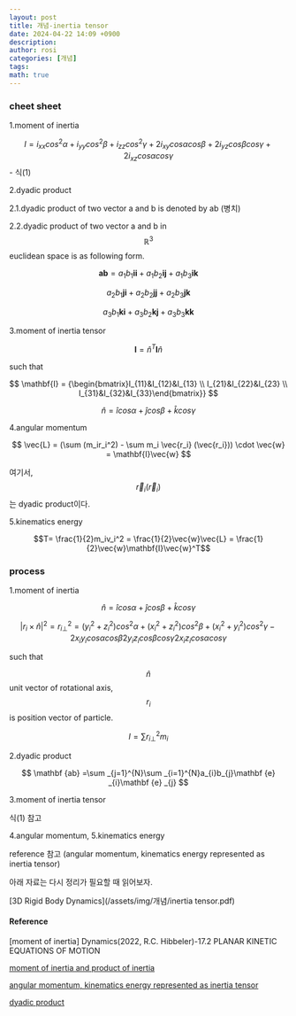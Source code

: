 ```yaml
---
layout: post
title: 개념-inertia tensor
date: 2024-04-22 14:09 +0900
description:
author: rosi
categories: [개념]
tags:
math: true
---
```


### cheet sheet

1.moment of inertia

$$ I = i_{xx}cos^2\alpha + i_{yy}cos^2\beta + i_{zz}cos^2\gamma + 2i_{xy}{cos\alpha}{cos\beta} + 2i_{yz}{cos\beta}{cos\gamma} + 2i_{xz}{cos\alpha}{cos\gamma} $$ - 식(1)

2.dyadic product

2.1.dyadic product of two vector a and b is denoted by ab (병치)

2.2.dyadic product of two vector a and b in $$\mathbb{R}^3$$ euclidean space is as following form.

$$\mathbf {ab} = a_{1}b_{1}\mathbf {ii} +a_{1}b_{2}\mathbf {ij} +a_{1}b_{3}\mathbf {ik}$$

$$a_{2}b_{1}\mathbf {ji} +a_{2}b_{2}\mathbf {jj} +a_{2}b_{3}\mathbf {jk}$$

$$a_{3}b_{1}\mathbf {ki} +a_{3}b_{2}\mathbf {kj} +a_{3}b_{3}\mathbf {kk}$$

3.moment of inertia tensor

$$ \mathbf{I} = \hat{n}^T \mathbf {I} \hat{n} $$

such that 

$$ \mathbf{I} = {\begin{bmatrix}I_{11}&I_{12}&I_{13} \\ I_{21}&I_{22}&I_{23} \\ I_{31}&I_{32}&I_{33}\end{bmatrix}} $$

$$ \hat{n} = \hat{i}{cos\alpha} + \hat{j}{cos\beta} + \hat{k}{cos\gamma} $$

4.angular momentum

$$ \vec{L} = (\sum (m_ir_i^2) - \sum m_i \vec{r_i} (\vec{r_i})) \cdot \vec{w} = \mathbf{I}\vec{w} $$

여기서, $$\vec{r}_i(\vec{r}_i)$$는 dyadic product이다.

5.kinematics energy

$$T= \frac{1}{2}m_iv_i^2 = \frac{1}{2}\vec{w}\vec{L} = \frac{1}{2}\vec{w}\mathbf{I}\vec{w}^T$$


### process

1.moment of inertia

$$ \hat{n} = \hat{i}{cos\alpha} + \hat{j}{cos\beta} + \hat{k}{cos\gamma} $$

$$ |r_i \times \hat{n}|^2 = r_{i\perp}^2 = 
(y_i^2 + z_i^2)cos^2\alpha + (x_i^2 + z_i^2)cos^2\beta + (x_i^2 + y_i^2)cos^2\gamma - 2x_iy_i{cos\alpha}{cos\beta} 2y_iz_i{cos\beta}{cos\gamma} 2x_iz_i{cos\alpha}{cos\gamma}
$$ 

such that 

$$\hat{n}$$ unit vector of rotational axis, $$r_i$$ is position vector of particle.

$$ I = \sum r_{i\perp}^2m_i $$

2.dyadic product

$$
\mathbf {ab} =\sum _{j=1}^{N}\sum _{i=1}^{N}a_{i}b_{j}\mathbf {e} _{i}\mathbf {e} _{j} 
$$

3.moment of inertia tensor 

식(1) 참고

4.angular momentum, 5.kinematics energy

reference 참고 (angular momentum, kinematics energy represented as inertia tensor)



아래 자료는 다시 정리가 필요할 때 읽어보자.

[3D Rigid Body Dynamics](/assets/img/개념/inertia tensor.pdf)

#### Reference

[moment of inertia] Dynamics(2022, R.C. Hibbeler)-17.2 PLANAR KINETIC EQUATIONS OF MOTION

[moment of inertia and product of inertia](https://blog.naver.com/gdpresent/220245228024)

[angular momentum, kinematics energy represented as inertia tensor](https://blog.naver.com/gdpresent/220245736508)

[dyadic product](https://en.wikipedia.org/wiki/Dyadics#Dyadic,_outer,_and_tensor_products)